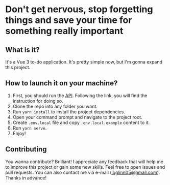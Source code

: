 # Don't get nervous, stop forgetting things and save your time for something really important

## What is it?
It's a Vue 3 to-do application. It's pretty simple now, but I'm gonna expand this project.

## How to launch it on your machine?
1. First, you should run the [API](https://github.com/loglinn05/todos-api). Following the link, you will find the instruction for doing so.
2. Clone the repo into any folder you want.
3. Run `yarn install` to install the project dependencies.
4. Open your command prompt and navigate to the project root.
5. Create `.env.local` file and copy `.env.local.example` content to it.
5. Run `yarn serve`.
6. Enjoy!

## Contributing
You wanna contribute? Brilliant! I appreciate any feedback that will help me to improve this project or gain some new skills. Feel free to open issues and pull requests. You can also contact me via e-mail (loglinn05@gmail.com). Thanks in advance!